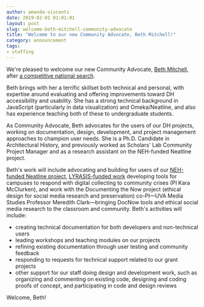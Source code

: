 ```yaml
---
author: amanda-visconti
date: 2019-02-01 01:01:01
layout: post
slug: welcome-beth-mitchell-community-advocate
title: "Welcome to our new Community Advocate, Beth Mitchell!"
category: announcement
tags:
- staffing
---
```


We're pleased to welcome our new Community Advocate, [Beth Mitchell](https://scholarslab.org/people/elizabeth-mitchell/), after [a competitive national search](https://scholarslab.org/blog/job-opening-developer-outreach-testing-coordinator/).

Beth brings with her a terrific skillset both technical and personal, with expertise around evaluating and offering improvements toward DH accessibility and usability. She has a strong technical background in JavaScript (particularly in data visualization) and Omeka/Neatline, and also has experience teaching both of these to undergraduate students.

As Community Advocate, Beth advocates for the users of our DH projects, working on documentation, design, development, and project management approaches to champion user needs. She is a Ph.D. Candidate in Architectural History, and previously worked as Scholars' Lab Community Project Manager and as a research assistant on the NEH-funded Neatline project.

Beth's work will include advocating and building for users of our [NEH-funded Neatline project](https://scholarslab.org/work/neatline/), [LYRASIS-funded work](https://scholarslab.org/work/augustcollecting/) developing tools for campuses to respond with digital collecting to community crises (PI Kara McClurken), and work with the Documenting the Now project (ethical design for social media research and preservation) co-PI—UVA Media Studies Professor Meredith Clark—bringing DocNow tools and ethical social media research to the classroom and community. Beth's activities will include:  
- creating technical documentation for both developers and non-technical users  
- leading workshops and teaching modules on our projects  
- refining existing documentation through user testing and community feedback  
- responding to requests for technical support related to our grant projects
- other support for our staff doing design and development work, such as organizing and commenting on existing code, designing and coding proofs of concept, and participating in code and design reviews  

Welcome, Beth!
